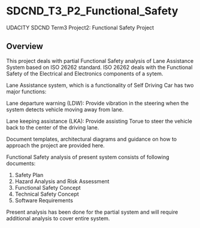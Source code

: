 # SDCND_T3_P2_Functional_Safety
UDACITY SDCND Term3 Project2: Functional Safety Project 

## Overview

This project deals with partial Functional Safety analysis of Lane Assistance System based on ISO 26262 standard. 
ISO 26262 deals with the Functional Safety of the Electrical and Electronics components of a sytem.

Lane Assistance system, which is a functionality of Self Driving Car has two major functions: 

Lane departure warning (LDW): Provide vibration in the steering when the system detects vehicle moving away from lane.

Lane keeping assistance (LKA): Provide assisting Torue to steer the vehicle back to the center of the driving lane.

Document templates, architectural diagrams and guidance on how to approach the project are provided here.

Functional Safety analysis of present system consists of following documents:

   1. Safety Plan
   2. Hazard Analysis and Risk Assessment
   3. Functional Safety Concept
   4. Technical Safety Concept
   5. Software Requirements

Present analysis has been done for the partial system and will require additional analysis to cover entire system.
